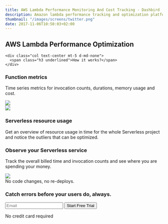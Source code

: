 ```yaml
---
title: AWS Lambda Performance Monitoring And Cost Tracking - Dashbird
description: Amazon lambda performance tracking and optimization platform. Account, microservice and function level monitoring based on CloudWatch logs.
thumbnail: "/images/screens/twitter.png"
date: 2017-11-06T10:50:03+02:00
---
```


<section class="container-fluid dark-bg">
  <div class="row">
    <div class="col text-center mt-5 d-none d-md-block">
      <h1>AWS Lambda Performance Optimization</h1>
    </div>

    <div class="col text-center mt-5 d-md-none">
      <span class="h3 underlined">How it works?</span>
    </div>
  </div>

  <div class="row justify-content-md-center align-items-center">
    <div class="col-10 p-3 mb-4 mt-5 mx-auto">
      <div class="row">
        <div class="col text-center text-md-right pt-3">
          <h3>Function metrics</h3>
          <p class="lato h5 mt-4 lh-2">Time series metrics for invocation counts, durations, memory usage and cost.</p>
        </div>
        <div class="col col-md-7 imgs-fluid">
          <img src='/images/features/optimize-lambda.png'>
        </div>
      </div>
    </div>
  </div>
  </div>

  <div class="row justify-content-md-center align-items-center">
    <div class="col-10 p-3 mb-4 mt-5 mx-auto">
      <div class="row">
        <div class="col col-md-7 imgs-fluid">
          <img src='/images/features/serverless-resource-usage.png'>
        </div>
        <div class="col text-center text-md-left pt-3">
          <h3>Serverless resource usage</h3>
          <p class="lato h5 mt-2 lh-2">Get an overview of resource usage in time for the whole Serverless project and notice the outliers that can be optimized.</p>
        </div>
      </div>
    </div>
  </div>

  <div class="row justify-content-md-center align-items-center">
    <div class="col-10 p-3 mb-4 mt-5 mx-auto">
      <div class="row">
        <div class="col text-center text-md-right pt-3">
          <h3>Observe your Serverless service</h3>
          <p class="lato h4 mt-2 lh-2">Track the overall billed time and invocation counts and see where you are spending your money.</p>
        </div>
        <div class="col col-md-6 imgs-fluid">
          <img src='/images/features/account-metrics.png'>
        </div>
      </div>
    </div>
  </div>
</section>

<section class="container-fluid">
  <div class="row justify-content-md-center">
    <div class="col justify-content-md-center text-center cta-blue bg-cta br-7 mb-8 mt-5 pt-5 pb-5 mx-auto" style="max-width: 832px;" >
      <span class="h1 pt-5">No code changes, no re-deploys.</span>
      <h3 class="mt-3">Catch errors before your users do, always.</h3>
      <div class="row justify-content-md-center">
        <div class="pt-5 pr-5 col-lg-7 mx-auto">
          <form method="post" action="https://app.dashbird.io/auth/register">
            <label class="input-group">
              <input type="text" class="form-control" placeholder='Email' name='email' required>
              <button class="input-group-addon">Start Free Trial</button>
            </label>
          </form>
          <p class="text-center small">No credit card required</p>
        </div>
      </div>
    </div>
  </div>
</section>
